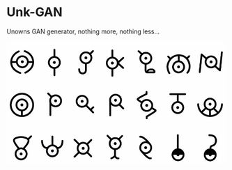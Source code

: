 # Unk-GAN
Unowns GAN generator, nothing more, nothing less...

![](los-unown-desbloquean-medallas-en-pokemon-go_fzez.jpg)
